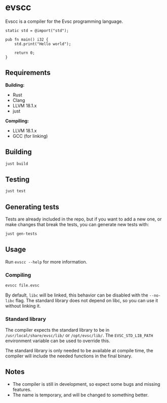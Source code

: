 # evscc

Evscc is a compiler for the Evsc programming language.

```zig
static std = @import("std");

pub fn main() i32 {
    std.print("Hello world");

    return 0;
}
```

## Requirements

**Building:**

- Rust
- Clang
- LLVM 18.1.x
- just

**Compiling:**

- LLVM 18.1.x
- GCC (for linking)

## Building

```sh
just build
```

## Testing

```sh
just test
```

## Generating tests

Tests are already included in the repo, but if you want to add a new one, or make changes that break the tests, you can generate new tests with:

```sh
just gen-tests
```

## Usage

Run `evscc --help` for more information.

### Compiling

```sh
evscc file.evsc
```

By default, `libc` will be linked, this behavior can be disabled with the `--no-libc` flag. The standard library does not depend on libc, so you can use it without linking it.

### Standard library

The compiler expects the standard library to be in `/usr/local/share/evsc/lib/` or `/opt/evsc/lib/`. The `EVSC_STD_LIB_PATH` environment variable can be used to override this.

The standard library is only needed to be available at compile time, the compiler will include the needed functions in the final binary.

## Notes

- The compiler is still in development, so expect some bugs and missing features.
- The name is temporary, and will be changed to something better.
